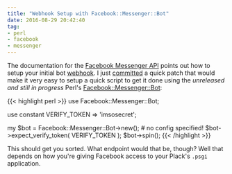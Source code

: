 ```yaml
---
title: "Webhook Setup with Facebook::Messenger::Bot"
date: 2016-08-29 20:42:40
tag:
- perl
- facebook
- messenger
---
```

The documentation for the [Facebook Messenger API](https://developers.facebook.com/docs/messenger-platform) points out how to setup your initial bot [webhook](https://developers.facebook.com/docs/messenger-platform/webhook-reference#setup). I just [committed](https://github.com/damog/facebook-messenger-perl/commit/925851fad5c09d644aee7b78d8eb644e5464e401) a quick patch that would make it very easy to setup a quick script to get it done using the *unreleased and still in progress* Perl's [Facebook::Messenger::Bot](https://github.com/damog/facebook-messenger-perl):

{{< highlight perl >}}
use Facebook::Messenger::Bot;

use constant VERIFY_TOKEN => 'imsosecret';

my $bot = Facebook::Messenger::Bot->new(); # no config specified!
$bot->expect_verify_token( VERIFY_TOKEN );
$bot->spin();
{{< /highlight >}}

This should get you sorted. What endpoint would that be, though? Well that depends on how you're giving Facebook access to your Plack's `.psgi` application.
